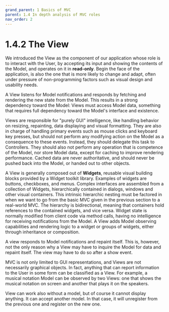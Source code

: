 ```yaml
---
grand_parent: 1 Basics of MVC
parent: 1.4 In depth analysis of MVC roles
nav_order: 2
---
```

# 1.4.2 The View

We introduced the View as the component of our application whose role is to
interact with the User, by accepting its input and showing the contents of 
the Model, and operates on it in **read-only**. Begin the face of the
application, is also the one that is more likely to change and adapt, often
under pressure of non-programming factors such as visual design and usability
needs.

A View listens for Model notifications and responds by fetching and rendering
the new state from the Model. This results in a strong dependency toward the
Model: Views must access Model data, something that requires full dependency
toward the Model's interface and existence.

Views are responsible for "purely GUI" intelligence, like handling behavior on
resizing, repainting, data displaying and visual formatting. They are also in
charge of handling primary events such as mouse clicks and keyboard key
presses, but should not perform any modifying action on the Model as a
consequence to these events. Instead, they should delegate this task to
Controllers. They should also not perform any operation that is competence of
the Model, nor store Model data, except for caching to improve rendering
performance. Cached data are never authoritative, and should never be pushed
back into the Model, or handed out to other objects. 

A View is generally composed out of **Widgets**, reusable visual building
blocks provided by a Widget toolkit library. Examples of widgets are buttons,
checkboxes, and menus. Complex interfaces are assembled from a collection of
Widgets, hierarchically contained in dialogs, windows and other visual
containers. This intrinsic hierarchic nesting must be factored in when we want
to go from the basic MVC given in the previous section to a real-world MVC. The
hierarchy is bidirectional, meaning that containers hold references to the
contained widgets, and vice versa. Widget state is normally modified from
client code via method calls, having no intelligence for receiving
notifications from the Model. A View adds Model observing capabilities and
rendering logic to a widget or groups of widgets, either through inheritance or
composition.

A view responds to Model notifications and repaint itself. This is, however, not
the only reason why a View may have to inquire the Model for data and repaint itself.
The view may have to do so after a show event.

MVC is not only limited to GUI representations, and Views are not necessarily
graphical objects. In fact, anything that can report information to the User in
some form can be classified as a View. For example, a musical notation Model
can be observed by two Views: one that shows the musical notation on screen and
another that plays it on the speakers. 

View can work also without a model, but of course it cannot display anything.
It can accept another model. In that case, it will unregister from the previous
one and register on the new one.
